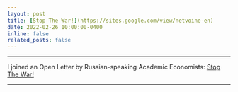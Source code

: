 ```yaml
---
layout: post
title: [Stop The War!](https://sites.google.com/view/netvoine-en)
date: 2022-02-26 10:00:00-0400
inline: false
related_posts: false
---
```


***

I joined an Open Letter by Russian-speaking Academic Economists: [Stop The War!](https://sites.google.com/view/netvoine-en)

***





